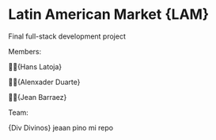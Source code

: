# Latin American Market {LAM}
Final full-stack development project

Members:

 🙍‍♂️{Hans Latoja}
 
 🙍‍♂️{Alenxader Duarte}
 
 🙍‍♂️{Jean Barraez}

Team:

{Div Divinos}
jeaan pino
mi repo